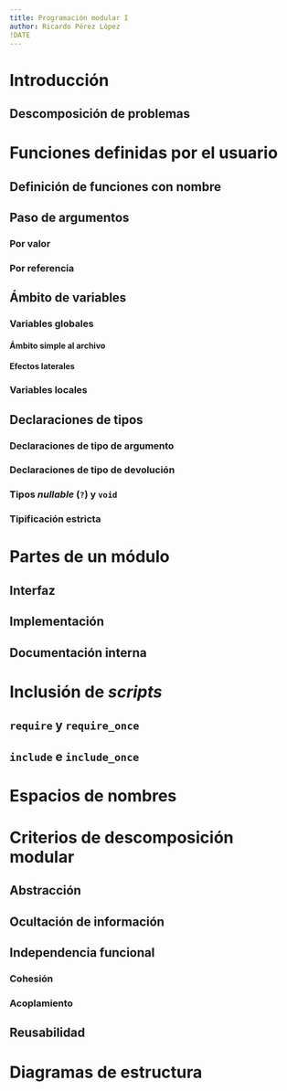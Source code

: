 ```yaml
---
title: Programación modular I
author: Ricardo Pérez López
!DATE
---
```


# Introducción

## Descomposición de problemas

# Funciones definidas por el usuario

## Definición de funciones con nombre

## Paso de argumentos

### Por valor

### Por referencia

## Ámbito de variables

### Variables globales

#### Ámbito simple al archivo

#### Efectos laterales

### Variables locales

## Declaraciones de tipos

### Declaraciones de tipo de argumento

### Declaraciones de tipo de devolución

### Tipos *nullable* (`?`) y `void`

### Tipificación estricta

# Partes de un módulo

## Interfaz

## Implementación

## Documentación interna

# Inclusión de *scripts*

## `require` y `require_once`

## `include` e `include_once`

# Espacios de nombres

# Criterios de descomposición modular

## Abstracción

## Ocultación de información

## Independencia funcional

### Cohesión

### Acoplamiento

## Reusabilidad

# Diagramas de estructura


